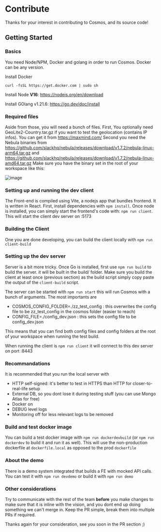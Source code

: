 # Contribute

Thanks for your interest in contributing to Cosmos, and its source code!

## Getting Started

### Basics

You need Node/NPM, Docker and golang in order to run Cosmos.
Docker can be any version.

Install Docker

```
curl -fsSL https://get.docker.com | sudo sh
```

Install Node **V16**: https://nodejs.org/en/download

Install GOlang v1.21.6: https://go.dev/doc/install

### Required files

Aside from those, you will need a bunch of files. First, You optionally need GeoLite2-Country.tar.gz if you want to test the geolocation (contains IP infos). You can get it from https://maxmind.com/
Second you need the Nebula binaries from https://github.com/slackhq/nebula/releases/download/v1.7.2/nebula-linux-arm64.tar.gz and https://github.com/slackhq/nebula/releases/download/v1.7.2/nebula-linux-amd64.tar.gz
Make sure you have the binary set in the root of your workspace like  this:

![image](https://github.com/azukaar/Cosmos-Server/assets/7872597/11de2778-e799-47b7-b0ba-443e658965dd)


### Setting up and running the dev client

The Front-end is compiled using Vite, a nodejs app that bundles frontend. It is written in React.
First, install dependencies with `npm install`.
Once node is installed, you can simply start the frontend's code with: `npm run client`. This will start the client dev server on :5173

### Building the Client

One you are done developing, you can build the client locally with `npm run client-build`

### Setting up the dev server

Server is a bit more tricky. Once Go is installed, first use `npm run build` to build the server. it will be built in the build/ folder.
Make sure you build the client at least once (previous section) as the build script simply copy paste the output of the `client-build` script.

The server can be started with `npm run start` this will run Cosmos with a bunch of arguments. The most importants are

 * COSMOS_CONFIG_FOLDER=./zz_test_config : this overwrites the config file to be zz_test_config in the cosmos folder (easier to reach)
 * CONFIG_FILE=./config_dev.json : this sets the config file to be config_dev.json

This means that you can find both config files  and config folders at the root of your workspace when running the test build.

When running the client is `npm run client` it will connect to this dev server on port :8443

### Recommandations

It is recommended that you run the local server with 
 * HTTP self-signed: it's better to test in HTTPS than HTTP for closer-to-real-life setup
 * External DB, so you dont lose it during testing stuff (you can use Mongo Atlas for free)
 * Docker on
 * DEBUG level logs
 * Monitoring off for less relevant logs to be removed

### Build and test docker image

You can build a test docker image with `npm run dockerdevbuild` (or `npm run dockerdev` to build it and run it as well). This will use the non-production dockerfile at `dockerfile.local` as opposed to the prod `dockerfile`

### About the demo

There is a demo system integrated that builds a FE with mocked API calls. You can test it with `npm run devdemo` or build it with `npm run demo`

### Other considerations

Try to communicate with the rest of the team **before** you make changes to make sure that it is inline with the vision, and you dont end up doing something we can't merge in. Keep the PR simple, break them into multiple PRs if required.

Thanks again for your consideration, see you soon in the PR section ;)
